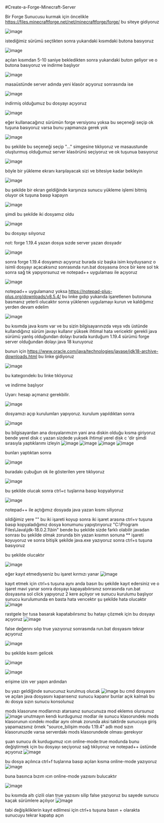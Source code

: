 #Create-a-Forge-Minecraft-Server

Bir Forge Sunucusu kurmak için öncelikle https://files.minecraftforge.net/net/minecraftforge/forge/ bu siteye gidiyoruz 

![image](https://github.com/Ozankesatxx80/Create-a-Forge-Minecraft-Server/assets/117387780/0f19c47e-0ac7-48c0-bf11-dd9ed917659d)

istediğimiz sürümü seçtikten sonra yukarıdaki kısımdaki butona basıyoruz

![image](https://github.com/Ozankesatxx80/Create-a-Forge-Minecraft-Server/assets/117387780/2a8ad275-8d75-4369-b583-7bc11ae2881a)

açılan kısımdan 5-10 saniye bekledikten sonra yukarıdaki buton geliyor ve o butona basıyoruz ve indirme başlıyor

![image](https://github.com/Ozankesatxx80/Create-a-Forge-Minecraft-Server/assets/117387780/ae9f82db-dd49-44b6-864b-f89213b7d102)

masaüstünde server adında yeni  klasör açıyoruz sonrasında ise 

![image](https://github.com/Ozankesatxx80/Create-a-Forge-Minecraft-Server/assets/117387780/fe181d09-7ed2-45d5-8437-92bb3b15e547)

indirmiş olduğumuz bu dosyayı açıyoruz

![image](https://github.com/Ozankesatxx80/Create-a-Forge-Minecraft-Server/assets/117387780/93201e84-5f4c-445b-aaff-b8b4dfffad90)

eğer kullanacağınız sürümün forge versiyonu yoksa bu seçeneği seçip ok tuşuna basıyoruz varsa bunu yapmanıza gerek yok 

![image](https://github.com/Ozankesatxx80/Create-a-Forge-Minecraft-Server/assets/117387780/c9d401fa-352f-4db0-b662-ddad7021df96)

bu şekilde bu seçeneği seçip "..." simgesine tıklıyoruz ve masaustunde oluşturmuş olduğumuz server klasörünü seçiyoruz ve ok tuşunua basıyoruz

![image](https://github.com/Ozankesatxx80/Create-a-Forge-Minecraft-Server/assets/117387780/c549ca89-fd98-46b0-930d-184a70494eb0)

böyle bir yükleme ekranı karşılayacak sizi ve bitesiye kadar bekleyin

![image](https://github.com/Ozankesatxx80/Create-a-Forge-Minecraft-Server/assets/117387780/8b367252-0dfa-4846-a81e-8e8fb9f4706a)

bu şekilde bir ekran geldiğinde karşınıza sunucu yükleme işlemi bitmiş oluyor ok tuşuna basıp kapayın

![image](https://github.com/Ozankesatxx80/Create-a-Forge-Minecraft-Server/assets/117387780/544e663f-bc2d-475e-846d-9e4d7da52acb)

şimdi bu şekilde iki dosyamız oldu

![image](https://github.com/Ozankesatxx80/Create-a-Forge-Minecraft-Server/assets/117387780/e04da4a0-17a3-4422-9ac4-2b5f04403b19)

bu dosyayı sılıyoruz

not: forge 1.19.4 yazan dosya sızde server yazan dosyadır

![image](https://github.com/Ozankesatxx80/Create-a-Forge-Minecraft-Server/assets/117387780/d7e3475e-547a-443a-926c-e9000d17d2db)

sonra forge  1.19.4 dosyamızı açıyoruz burada siz başka isim koyduysanız o isimli dosyayı açacaksınız
sonrasında run.bat dosyasına önce bir kere sol tık sonra sağ tık yapıyorsunuz ve notepad++ uygulaması ile açıyoruz 

![image](https://github.com/Ozankesatxx80/Create-a-Forge-Minecraft-Server/assets/117387780/58db50da-810b-4574-b2ba-c1b8ab6aa22f)

notepad++ uygulamanız yoksa https://notepad-plus-plus.org/downloads/v8.5.4/ bu lınke gıdıp
yukarıda işaretlenen butonuna basmanız yeterli olucaktır
sonra yüklenen uygulamayı kurun ve kaldığımız yerden devam edelim

![image](https://github.com/Ozankesatxx80/Create-a-Forge-Minecraft-Server/assets/117387780/1f9047f5-0584-46cc-bcb5-161cd0c23407)


bu kısımda java kısmı var ve bu sizin bilgisayarınızda veya vds üstünde kullandığınız sürüm javayı kullanır yüksek ihtimal hata vericektir gerekli java sürümü yanlış olduğundan dolayı burada kurduğum 1.19.4 sürümü forge server olduğundan dolayı java 18 kuruyoruz

bunun için https://www.oracle.com/java/technologies/javase/jdk18-archive-downloads.html bu linke gidiyoruz

![image](https://github.com/Ozankesatxx80/Create-a-Forge-Minecraft-Server/assets/117387780/a790e322-d034-48b9-be51-d67df544f7d1)

bu kategorıdekı bu linke tıklıyoruz

ve indirme başlıyor

Uyarı: hesap açmanız gerekbilir.

![image](https://github.com/Ozankesatxx80/Create-a-Forge-Minecraft-Server/assets/117387780/c9c1324c-2390-48dc-9231-8fe14d21282e)

dosyamızı açıp kurulumları yapıyoruz. kurulum yapıldıktan sonra 

![image](https://github.com/Ozankesatxx80/Create-a-Forge-Minecraft-Server/assets/117387780/b78aee25-e248-4564-887b-b3d8e70bb19a)

bu bilgisayardan ana dosyalarımızın yani ana diskin olduğu kısma giriyoruz bende yerel disk c yazan sizdede yuksek ihtimal yerel disk c 'dir
şimdi sırasıyla yaptıklarımı izleyin 
![image](https://github.com/Ozankesatxx80/Create-a-Forge-Minecraft-Server/assets/117387780/344107bb-b0e2-471b-b0dd-37506407d702)
![image](https://github.com/Ozankesatxx80/Create-a-Forge-Minecraft-Server/assets/117387780/f67ddf91-e0be-40af-8716-ed90b1075d96)
![image](https://github.com/Ozankesatxx80/Create-a-Forge-Minecraft-Server/assets/117387780/15f3252e-7ee5-4a02-9a3b-6d2c19865244)
![image](https://github.com/Ozankesatxx80/Create-a-Forge-Minecraft-Server/assets/117387780/7d105795-014e-481a-b042-dd4349468a74)

bunları yaptıktan sonra

![image](https://github.com/Ozankesatxx80/Create-a-Forge-Minecraft-Server/assets/117387780/a5432bb3-0140-49a9-add1-c2814fefa010)

buradakı çubuğun ok ile gösterilen yere tıklıyoruz

![image](https://github.com/Ozankesatxx80/Create-a-Forge-Minecraft-Server/assets/117387780/72f88004-b93b-431d-822b-8c7ad55e214f)

bu şekilde olucak sonra ctrl+c tuşlarına basıp kopyalıyoruz

![image](https://github.com/Ozankesatxx80/Create-a-Forge-Minecraft-Server/assets/117387780/57243857-af13-42a7-9169-895ee373119a)

notepad++ ile açtığımız dosyada java yazan kısmı siliyoruz

sildiğimiz yere 
""
 bu iki işareti koyup sonra iki işaret arasına ctrl+v tuşuna basıp kopyaladığımız dosya konumunu yapıştırıyoruz
"C:\Program Files\Java\jdk-18.0.2.1\bin"
 bende bu şekilde sizde farklı olabilir javadan sonrası bu şekilde olmak zorunda bin yazan kısımın sonuna ** işareti koyuyoruz ve sonra bitişik şekilde java.exe yazıyoruz
sonra ctrl+s tuşuna basıyoruz


bu şekilde olucaktır

![image](https://github.com/Ozankesatxx80/Create-a-Forge-Minecraft-Server/assets/117387780/0be53c26-27c3-49a1-992c-04ac1cef385e)

eğer kayıt etmediyseniz bu işaret kırmızı yanar ![image](https://github.com/Ozankesatxx80/Create-a-Forge-Minecraft-Server/assets/117387780/c09cf77c-a296-490f-92db-2d50a091172b)

kayıt etmek için ctrl+s tuşuna aynı anda basın bu şekilde kayıt edersiniz ve o işaret mavi yanar
sonra dosyayı kapayabılırsınız
sonrasında run.bat dosyasına sol click yapıyoruz 2 kere
açılıyor
ve sunucu kurulumu başlıyor
sunucu kurulumunda
en basta hata verıcektır şu şekilde hata olucaktır
![image](https://github.com/Ozankesatxx80/Create-a-Forge-Minecraft-Server/assets/117387780/f2ce0f0a-d6b2-4a1a-99e3-30f35b95c769)

rastgele bır tusa basarak
kapatabılırsınız
bu hatayı çözmek için
bu dosyayı açıyoruz
![image](https://github.com/Ozankesatxx80/Create-a-Forge-Minecraft-Server/assets/117387780/dd25a4ff-8743-47ad-bfe9-6d8892a2fbfe)

false değerını sılıp true yazıyoruz
sonrasında run.bat dosyasını tekrar açıyoruz

![image](https://github.com/Ozankesatxx80/Create-a-Forge-Minecraft-Server/assets/117387780/2445d10d-ce65-46c9-8e90-cc06a99ee597)

bu şekilde kısım gelicek

![image](https://github.com/Ozankesatxx80/Create-a-Forge-Minecraft-Server/assets/117387780/f9d44bb4-a926-4435-8bcf-0a605b606f62)

![image](https://github.com/Ozankesatxx80/Create-a-Forge-Minecraft-Server/assets/117387780/5d4a7a93-a5aa-4c6a-8f79-4f10949f30a9)

erişime izin ver yapın ardından 

bu yazı geldiğinde sunucunuz kurulmuş olucak
![image](https://github.com/Ozankesatxx80/Create-a-Forge-Minecraft-Server/assets/117387780/1e4f5549-66d2-47db-925c-6c69c2288dd6)
bu cmd dosyasını ve açılan java dosyasını kaparısenız
sunucu kapanır
bunlar açık kalmalı
bu ıkı dosya sızın sunucu konsolunuz

mods klasorune modlarınızı atarsanız sunucunuza mod eklemıs olursunuz
![image](https://github.com/Ozankesatxx80/Create-a-Forge-Minecraft-Server/assets/117387780/1cccca20-02ba-4be0-8d4c-aa631b23a87c)
unutmayın kendı kurdugunuz modlar ıle sunucu klasorundekı mods klasorunun ıcındekı modlar aynı olmak zorunda aksi taktirde sunucuya giriş yapamazsınız
örnek 
"source_bilişim modu 1.19.4" adlı mod sızın klasorunuzde varsa serverdakı mods klasorundede olması gerekıyor

şuan sunucu ılk kurdugumuz ıcın online-mode:true modunda bunu değiştirmek için bu dosyayı seçiyoruz sağ tıklıyoruz ve notepad++ üstünde açıyoruz
![image](https://github.com/Ozankesatxx80/Create-a-Forge-Minecraft-Server/assets/117387780/ceecd679-9e3c-4eac-990e-134c1f4666b0)

bu dosya açılınca ctrl+f tuşlarına basıp açılan kısma online-mode yazıyoruz
![image](https://github.com/Ozankesatxx80/Create-a-Forge-Minecraft-Server/assets/117387780/279b29f6-7b08-43f1-9889-45594fdc4c2c)

buna basınca bızım ıcın online-mode yazısını bulucaktır

![image](https://github.com/Ozankesatxx80/Create-a-Forge-Minecraft-Server/assets/117387780/e1c55556-819d-4fe6-b5a1-fda6186fd83e)


bu kısımda altı çizili olan true yazısını silip false yazıyoruz bu sayede sunucu kaçak sürümlere açılıyor
![image](https://github.com/Ozankesatxx80/Create-a-Forge-Minecraft-Server/assets/117387780/b77face2-3bba-488c-85a7-b3ee5746cd3c)

tabi değişikliklerin kayıt edilmesi için ctrl+s tuşuna basın + olarakta sunucuyu tekrar kapatıp açın
